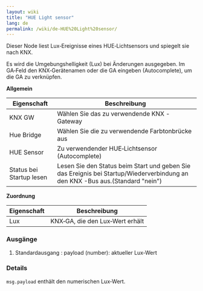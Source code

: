 ```yaml
---
layout: wiki
title: "HUE Light sensor"
lang: de
permalink: /wiki/de-HUE%20Light%20sensor/
---
```

Dieser Node liest Lux‑Ereignisse eines HUE‑Lichtsensors und spiegelt sie nach KNX.

Es wird die Umgebungshelligkeit (Lux) bei Änderungen ausgegeben. Im GA‑Feld den KNX‑Gerätenamen oder die GA eingeben (Autocomplete), um die GA zu verknüpfen.

**Allgemein**

| Eigenschaft | Beschreibung |
|-|-|
|KNX GW |Wählen Sie das zu verwendende KNX -Gateway |
|Hue Bridge |Wählen Sie die zu verwendende Farbtonbrücke aus |
| HUE Sensor | Zu verwendender HUE‑Lichtsensor (Autocomplete) |
|Status bei Startup lesen |Lesen Sie den Status beim Start und geben Sie das Ereignis bei Startup/Wiederverbindung an den KNX -Bus aus.(Standard "nein") |

**Zuordnung**

| Eigenschaft | Beschreibung |
|--|--|
| Lux | KNX‑GA, die den Lux‑Wert erhält |

### Ausgänge

1. Standardausgang
   : payload (number): aktueller Lux‑Wert

### Details

`msg.payload` enthält den numerischen Lux‑Wert.

